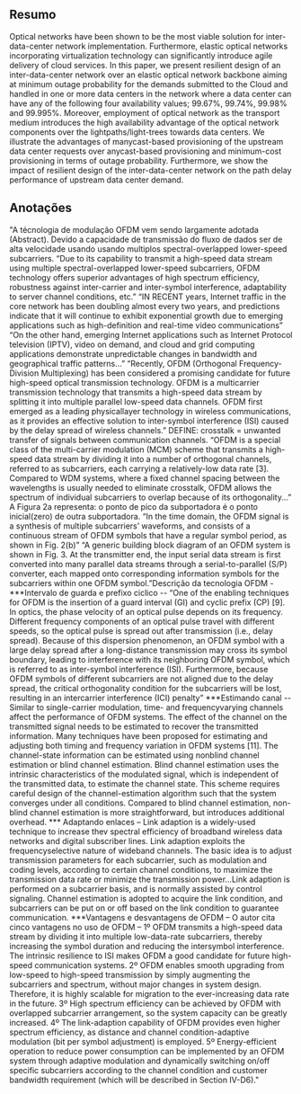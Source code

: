 ## Resumo

Optical networks have been shown to be the most viable solution for inter-data-center network implementation. Furthermore, elastic optical networks incorporating virtualization technology can significantly introduce agile delivery of cloud services. In this paper, we present resilient design of an inter-data-center network over an elastic optical network backbone aiming at minimum outage probability for the demands submitted to the Cloud and handled in one or more data centers in the network where a data center can have any of the following four availability values; 99.67%, 99.74%, 99.98% and 99.995%. Moreover, employment of optical network as the transport medium introduces the high availability advantage of the optical network components over the lightpaths/light-trees towards data centers. We illustrate the advantages of manycast-based provisioning of the upstream data center requests over anycast-based provisioning and minimum-cost provisioning in terms of outage probability. Furthermore, we show the impact of resilient design of the inter-data-center network on the path delay performance of upstream data center demand.


## Anotações

"A técnologia de modulação OFDM vem sendo largamente adotada (Abstract). Devido a capacidade de transmissão do fluxo de dados ser de alta velocidade usando usando multiplos spectral-overlapped lower-speed subcarriers.  “Due to its capability to transmit a high-speed data stream using multiple spectral-overlapped lower-speed subcarriers, OFDM technology offers superior
advantages of high spectrum efficiency, robustness against inter-carrier and inter-symbol interference, adaptability to server channel conditions, etc.” “IN RECENT years, Internet traffic in the core network has been doubling almost every two years, and predictions indicate that it will continue to exhibit exponential growth due to emerging applications such as high-definition and
real-time video communications” “On the other hand, emerging Internet applications such as Internet Protocol television (IPTV), video on demand, and cloud and grid computing applications demonstrate unpredictable changes in bandwidth and geographical traffic patterns...” “Recently, OFDM (Orthogonal Frequency-Division Multiplexing) has been considered a promising candidate for future high-speed optical transmission technology. OFDM is a multicarrier transmission technology that transmits a high-speed data stream by splitting it into multiple parallel low-speed data channels. OFDM first emerged as a leading physicallayer technology in wireless communications, as it provides an effective solution to inter-symbol interference (ISI) caused by the delay spread of wireless channels.” DEFINE: crosstalk = unwanted transfer of signals between communication channels. “OFDM is a special class of the multi-carrier modulation (MCM) scheme that transmits a high-speed data stream by dividing it into a number of orthogonal channels, referred to as subcarriers, each carrying a relatively-low data rate [3]. Compared to WDM systems, where a fixed channel spacing between the wavelengths is usually needed to eliminate crosstalk, OFDM allows the spectrum of individual subcarriers to overlap because of its orthogonality...” A Figura 2a representa: o ponto de pico da subportadora é o ponto inicial(zero) de outra subportadora. “In the time domain, the OFDM signal is a synthesis of multiple subcarriers’ waveforms, and consists of a continuous stream of OFDM symbols that have a regular symbol period, as shown in Fig. 2(b)” “A generic building block diagram of an OFDM system is shown in Fig. 3. At the transmitter end, the input serial data stream is first converted into many parallel data streams through a serial-to-parallel (S/P) converter, each mapped onto corresponding information symbols for the subcarriers within one OFDM symbol.”Descrição da tecnologia OFDM - ***Intervalo de guarda e prefixo ciclico --  “One of the enabling techniques for OFDM is the insertion of a guard interval (GI) and cyclic prefix (CP) [9]. In optics, the phase velocity of an optical pulse depends on its frequency. Different frequency components of an optical pulse travel with different speeds, so the optical pulse is spread out after transmission (i.e., delay spread). Because of this dispersion phenomenon, an OFDM symbol with a large delay spread after a long-distance transmission may cross its symbol boundary, leading to interference with its neighboring OFDM symbol, which is referred to as inter-symbol interference (ISI). Furthermore, because OFDM symbols of different subcarriers are not aligned due to the delay spread, the critical orthogonality condition for the subcarriers will be lost, resulting in an intercarrier interference (ICI) penalty” ***Estimando canal -- Similar to single-carrier modulation, time- and frequencyvarying channels affect the performance of OFDM systems. The effect of the channel on the transmitted signal needs to be estimated to recover the transmitted information. Many techniques have been proposed for estimating and adjusting both timing and frequency variation in OFDM systems [11]. The channel-state information can be estimated using nonblind channel estimation or blind channel estimation. Blind channel estimation uses the intrinsic characteristics of the modulated signal, which is independent of the transmitted data, to estimate the channel state. This scheme requires careful design of the channel-estimation algorithm such that the system converges under all conditions. Compared to blind channel estimation, non-blind channel estimation is more straightforward, but introduces additional overhead. *** Adaptando enlaces – Link adaption is a widely-used technique to increase thev spectral efficiency of broadband wireless data networks and digital subscriber lines. Link adaption exploits the frequencyselective nature of wideband channels. The basic idea is to adjust transmission parameters for each subcarrier, such as modulation and coding levels, according to certain channel conditions, to maximize the transmission data rate or minimize the transmission power...Link adaption is performed on a subcarrier basis, and is normally assisted by control signaling. Channel estimation is adopted to acquire the link condition, and subcarriers can be put on or off based on the link condition to guarantee communication. ***Vantagens e desvantagens de OFDM – O autor cita cinco vantagens no uso de OFDM – 1º OFDM transmits a high-speed data stream by dividing it into multiple low-data-rate subcarriers, thereby increasing the symbol duration and reducing the intersymbol interference. The intrinsic resilience to ISI makes OFDM a good candidate for future high-speed communication systems. 2º OFDM enables smooth upgrading from low-speed to high-speed transmission by simply augmenting the subcarriers and spectrum, without major changes in system design. Therefore, it is highly scalable for migration to the ever-increasing data rate in the future. 3º High spectrum efficiency can be achieved by OFDM with overlapped subcarrier arrangement, so the system capacity can be greatly increased. 4º The link-adaption capability of OFDM provides even higher spectrum efficiency, as distance and channel condition-adaptive modulation (bit per symbol adjustment) is employed. 5º  Energy-efficient operation to reduce power consumption can be implemented by an OFDM system through adaptive modulation and dynamically switching on/off specific subcarriers according to the channel condition and customer bandwidth requirement (which will be described in Section IV-D6)."
